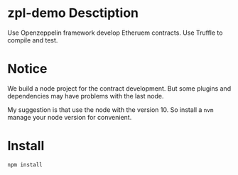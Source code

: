 # zpl-demo Desctiption

Use Openzeppelin framework develop Etheruem contracts. Use Truffle to compile and test.

# Notice

We build a node project for the contract development. But some plugins and dependencies may have problems with the last node.

My suggestion is that use the node with the version 10. So install a `nvm` manage your node version for convenient.


# Install


```
npm install
```
